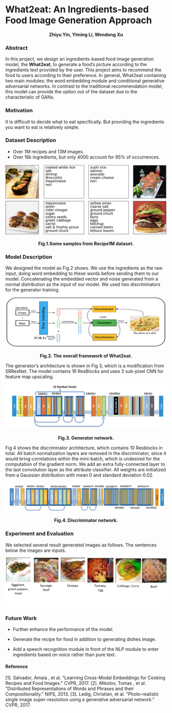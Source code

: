 # What2eat: An Ingredients-based Food Image Generation Approach

<div align="center"><b>Zhiyu Yin, Yiming Li, Wendong Xu</b></div>

### Abstract

In this project, we design an ingredients-based food image generation model, the **What2eat**, to generate a food’s picture according to the ingredients text provided by the user. This project aims to recommend the food to users according to their preference. In general, What2eat containing two main modules: the word embedding module and conditional generative adversarial networks. In contrast to the traditional recommendation model, this model can provide the option out of the dataset due to the characteristic of GANs.



### Motivation

It is difficult to decide what to eat specifically. But providing the ingredients you want to eat is relatively simple.



### Dataset Description

- Over 1M recipes and 13M images.
- Over 16k ingredients, but only 4000 account for 95% of occurrences. 

![img](./img/2.png)

<div align="center"><b>Fig.1.Some samples from Recipe1M dataset.</b></div>



### Model Description

We designed the model as Fig 2 shows. We use the ingredients as the raw input, doing word embedding to these words before sending them to our model. Concatenating the embedded vector and noise generated from a normal distribution as the input of our model. We used two discriminators for the generator training.

![img](./img/3.png)

<div align="center"><b>Fig.2. The overall framework of What2eat.</b></div>



The generator’s architecture is shown in Fig 3, which is a modification from SRResNet. The model contains 16 ResBlocks and uses 3 sub-pixel CNN for feature map upscaling. 

![img](./img/4.png)

<div align="center"><b>Fig.3. Generator network.</b></div>



Fig 4 shows the discriminator architecture, which contains 10 Resblocks in total. All batch normalization layers are removed in the discriminator, since it would bring correlations within the mini-batch, which is undesired for the computation of the gradient norm. We add an extra fully-connected layer to the last convolution layer as the attribute classifier. All weights are initialized from a Gaussian distribution with mean 0 and standard deviation 0.02. 


![img](./img/5.png)

<div align="center"><b>Fig.4. Discriminator network.</b></div>



### Experiment and Evaluation

We selected several result generated images as follows. The sentences below the images are inputs.

![img](./img/6.png)



### Future Work

- Further enhance the performance of the model.

- Generate the recipe for food in addition to generating dishes image.

- Add a speech recognition module in front of the NLP module to enter ingredients based on voice rather than pure text.





#### Reference

[1]. Salvador, Amaia , et al. "Learning Cross-Modal Embeddings for Cooking Recipes and Food Images." CVPR, 2017.
[2]. Mikolov, Tomas , et al. “Distributed Representations of Words and Phrases and their Compositionality.” NIPS, 2013.
[3]. Ledig, Christian, et al. "Photo-realistic single image super-resolution using a generative adversarial network." CVPR, 2017.